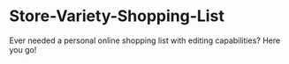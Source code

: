 # Store-Variety-Shopping-List
Ever needed a personal online shopping list with editing capabilities? Here you go!
